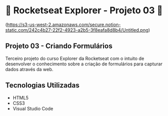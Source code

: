 # 🚀 Rocketseat Explorer - Projeto 03 🚀

(https://s3-us-west-2.amazonaws.com/secure.notion-static.com/242c4b27-22f2-4923-a2b5-3f8eafa8d8b4/Untitled.png)

## Projeto 03 - Criando Formulários

Terceiro projeto do curso Explorer da Rocketseat com o intuito de desenvolver o conhecimento sobre a criação de formulários para capturar dados através da web.

## Tecnologias Utilizadas

- HTML5
- CSS3
- Visual Studio Code
